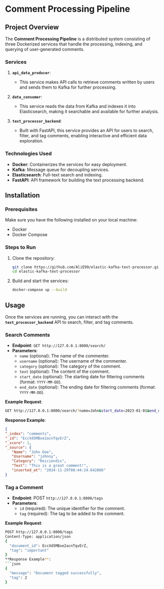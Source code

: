 # Comment Processing Pipeline

## Project Overview
The **Comment Processing Pipeline** is a distributed system consisting of three Dockerized services that handle the processing, indexing, and querying of user-generated comments.

### Services

1. **`api_data_producer`**: 
   - This service makes API calls to retrieve comments written by users and sends them to Kafka for further processing.

2. **`data_consumer`**: 
   - This service reads the data from Kafka and indexes it into Elasticsearch, making it searchable and available for further analysis.

3. **`text_processor_backend`**: 
   - Built with FastAPI, this service provides an API for users to search, filter, and tag comments, enabling interactive and efficient data exploration.

### Technologies Used
- **Docker**: Containerizes the services for easy deployment.
- **Kafka**: Message queue for decoupling services.
- **Elasticsearch**: Full-text search and indexing.
- **FastAPI**: API framework for building the text processing backend.

## Installation

### Prerequisites
Make sure you have the following installed on your local machine:
- Docker
- Docker Compose

### Steps to Run

1. Clone the repository:
   ```bash
   git clone https://github.com/AliE99/elastic-kafka-text-processor.git
   cd elastic-kafka-text-processor

2. Build and start the services:
   ```bash
   docker-compose up --build


## Usage

Once the services are running, you can interact with the **`text_processor_backend`** API to search, filter, and tag comments.

### Search Comments
- **Endpoint**: `GET http://127.0.0.1:8000/search/`
- **Parameters**:
  - `name` (optional): The name of the commenter.
  - `username` (optional): The username of the commenter.
  - `category` (optional): The category of the comment.
  - `text` (optional): The content of the comment.
  - `start_date` (optional): The starting date for filtering comments (format: `YYYY-MM-DD`).
  - `end_date` (optional): The ending date for filtering comments (format: `YYYY-MM-DD`).

**Example Request**:
```bash
GET http://127.0.0.1:8000/search/?name=John&start_date=2023-01-01&end_date=2023-12-31
```
**Response Example**:
```json
{
"_index": "comments",
"_id": "EccXd5MBxe2acnTqvErZ",
"_score": 1,
"_source": {
   "Name": "John Doe",
   "Username": "johnny",
   "Category": "Reiciendis",
   "Text": "This is a great comment!",
   "inserted_at": "2024-11-29T08:44:24.642866"
}
```
### Tag a Comment
- **Endpoint**: POST `http://127.0.0.1:8000/tags`
- **Parameters**:
  - `id` (required): The unique identifier for the comment.
  - `tag` (required): The tag to be added to the comment.

**Example Request**:
```bash
POST http://127.0.0.1:8000/tags
Content-Type: application/json
{
  "document_id": EccXd5MBxe2acnTqvErZ,
  "tag": "important"
}
**Response Example**:
```json
{
  "message": "Document tagged successfully",
  "tag": 2
}
```